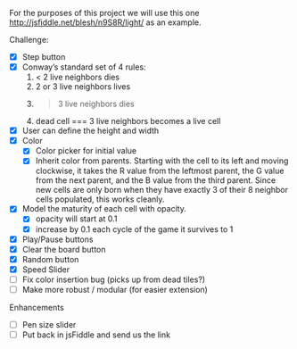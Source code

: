 For the purposes of this project we will use this one http://jsfiddle.net/blesh/n9S8R/light/ as an example.

Challenge:
  - [x] Step button
  - [x] Conway’s standard set of 4 rules:
    1. < 2 live neighbors dies
    2. 2 or 3 live neighbors lives
    3. > 3 live neighbors dies
    4. dead cell === 3 live neighbors becomes a live cell
  - [x] User can define the height and width
  - [x] Color
    - [x] Color picker for initial value
    - [x] Inherit color from parents.
      Starting with the cell to its left and moving clockwise, it takes the R value from the leftmost parent, the G value from the next parent, and the B value from the third parent. Since new cells are only born when they have exactly 3 of their 8 neighbor cells populated, this works cleanly.
  - [x] Model the maturity of each cell with opacity.
    - [x] opacity will start at 0.1
    - [x] increase by 0.1 each cycle of the game it survives to 1
  - [x] Play/Pause buttons
  - [x] Clear the board button
  - [x] Random button
  - [x] Speed Slider
  - [ ] Fix color insertion bug (picks up from dead tiles?)
  - [ ] Make more robust / modular (for easier extension)

Enhancements
 - [ ] Pen size slider
 - [ ] Put back in jsFiddle and send us the link
